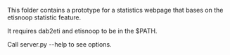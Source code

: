 This folder contains a prototype for a statistics webpage that
bases on the etisnoop statistic feature.

It requires dab2eti and etisnoop to be in the $PATH.

Call server.py --help to see options.
